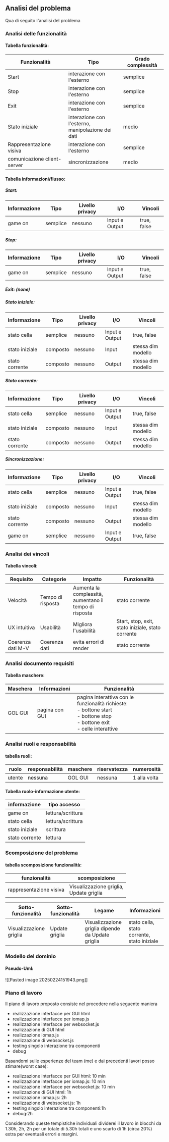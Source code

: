 

## Analisi del problema
Qua di seguito l'analisi del problema

### Analisi delle funzionalità

#### Tabella funzionalità:

| Funzionalità                | Tipo                                                 | Grado complessità |
| --------------------------- | ---------------------------------------------------- | ----------------- |
| Start                       | interazione con l'esterno                            | semplice          |
| Stop                        | interazione con l'esterno                            | semplice          |
| Exit                        | interazione con l'esterno                            | semplice          |
| Stato iniziale              | interazione con l'esterno,<br>manipolazione dei dati | medio             |
| Rappresentazione visiva     | interazione con l'esterno                            | semplice          |
| comunicazione client-server | sincronizzazione                                     | medio             |
#### Tabella informazioni/flusso:

##### Start:
| Informazione | Tipo     | Livello privacy | I/O            | Vincoli     |
| ------------ | -------- | --------------- | -------------- | ----------- |
| game on      | semplice | nessuno         | Input e Output | true, false |
##### Stop:
| Informazione | Tipo     | Livello privacy | I/O            | Vincoli     |
| ------------ | -------- | --------------- | -------------- | ----------- |
| game on      | semplice | nessuno         | Input e Output | true, false |
##### Exit: (none)

##### Stato iniziale:
| Informazione   | Tipo     | Livello privacy | I/O            | Vincoli            |
| -------------- | -------- | --------------- | -------------- | ------------------ |
| stato cella    | semplice | nessuno         | Input e Output | true, false        |
| stato iniziale | composto | nessuno         | Input          | stessa dim modello |
| stato corrente | composto | nessuno         | Output         | stessa dim modello |
##### Stato corrente:
| Informazione   | Tipo     | Livello privacy | I/O            | Vincoli            |
| -------------- | -------- | --------------- | -------------- | ------------------ |
| stato cella    | semplice | nessuno         | Input e Output | true, false        |
| stato iniziale | composto | nessuno         | Input          | stessa dim modello |
| stato corrente | composto | nessuno         | Output         | stessa dim modello |
##### Sincronizzazione:
| Informazione   | Tipo     | Livello privacy | I/O            | Vincoli            |
| -------------- | -------- | --------------- | -------------- | ------------------ |
| stato cella    | semplice | nessuno         | Input e Output | true, false        |
| stato iniziale | composto | nessuno         | Input          | stessa dim modello |
| stato corrente | composto | nessuno         | Output         | stessa dim modello |
| game on        | semplice | nessuno         | Input e Output | true, false        |
### Analisi dei vincoli

#### Tabella vincoli:

| Requisito         | Categorie         | Impatto                                                    | Funzionalità                                      |
| ----------------- | ----------------- | ---------------------------------------------------------- | ------------------------------------------------- |
| Velocità          | Tempo di risposta | Aumenta la complessità, <br>aumentano il tempo di risposta | stato corrente                                    |
| UX intuitiva      | Usabilità         | Migliora l'usabilità                                       | Start, stop, exit, stato iniziale, stato corrente |
| Coerenza dati M-V | Coerenza dati     | evita errori di render                                     | stato corrente                                    |
### Analisi documento requisiti

#### Tabella maschere:

| Maschera | Informazioni   | Funzionalità                                                                                                                    |
| -------- | -------------- | ------------------------------------------------------------------------------------------------------------------------------- |
| GOL GUI  | pagina con GUI | pagina interattiva con le funzionalità richieste:<br>- bottone start<br>- bottone stop<br>- bottone exit<br>- celle interattive |

### Analisi ruoli e responsabilità
#### tabella ruoli:

| ruolo  | responsabilità | maschere | riservatezza | numerosità   |
| ------ | -------------- | -------- | ------------ | ------------ |
| utente | nessuna        | GOL GUI  | nessuna      | 1 alla volta |
#### Tabella ruolo-informazione utente:

| informazione   | tipo accesso      |
| -------------- | ----------------- |
| game on        | lettura/scrittura |
| stato cella    | lettura/scrittura |
| stato iniziale | scrittura         |
| stato corrente | lettura           |
### Scomposizione del problema

#### tabella scomposizione funzionalità:


| funzionalità            | scomposizione                              |
| ----------------------- | ------------------------------------------ |
| rappresentazione visiva | Visualizzazione griglia,<br>Update griglia |

| Sotto-funzionalità      | Sotto-funzionalità | Legame                                            | Informazioni                                |
| ----------------------- | ------------------ | ------------------------------------------------- | ------------------------------------------- |
| Visualizzazione griglia | Update griglia     | Visualizzazione griglia dipende da Update griglia | stato cella, stato corrente, stato iniziale |

### Modello del dominio

#### Pseudo-Uml:
![[Pasted image 20250224151943.png]]
<h3>Piano di lavoro</h3>

<p>Il piano di lavoro proposto consiste nel procedere nella seguente maniera</p>

<ul>

<li>realizzazione interfacce per GUI html</li>

<li>realizzazione interfacce per iomap.js</li>

<li>realizzazione interfacce per websocket.js</li>

<li>realizzazione di GUI html</li>

<li>realizzazione iomap.js</li>

<li>realizzazione di websocket.js</li>

<li>testing singolo interazione tra componenti</li>

<li>debug</li>

</ul>

  
  

<p>Basandomi sulle esperienze del team (me) e dai precedenti lavori posso stimare(worst case):</p>

<ul>

<li>realizzazione interfacce per GUI html: 10 min</li>

<li>realizzazione interfacce per iomap.js: 10 min</li>

<li>realizzazione interfacce per websocket.js: 10 min</li>

<li>realizzazione di GUI html: 1h</li>

<li>realizzazione iomap.js: 2h</li>

<li>realizzazione di websocket.js: 1h</li>

<li>testing singolo interazione tra componenti:1h</li>

<li>debug:2h</li>

</ul>

Considerando queste tempistiche individuali dividerei il lavoro in blocchi da 1.30h, 2h, 2h per un totale di 5.30h totali e uno scarto di 1h (circa 20%) extra per eventuali errori e margini.

